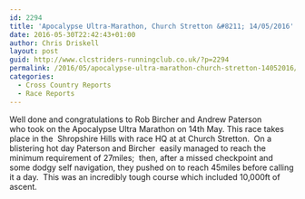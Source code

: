 ```yaml
---
id: 2294
title: 'Apocalypse Ultra-Marathon, Church Stretton &#8211; 14/05/2016'
date: 2016-05-30T22:42:43+01:00
author: Chris Driskell
layout: post
guid: http://www.clcstriders-runningclub.co.uk/?p=2294
permalink: /2016/05/apocalypse-ultra-marathon-church-stretton-14052016/
categories:
  - Cross Country Reports
  - Race Reports
---
```

Well done and congratulations to Rob Bircher and Andrew Paterson who took on the Apocalypse Ultra Marathon on 14th May. This race takes place in the  Shropshire Hills with race HQ at at Church Stretton.  On a blistering hot day Paterson and Bircher  easily managed to reach the minimum requirement of 27miles;  then, after a missed checkpoint and some dodgy self navigation, they pushed on to reach 45miles before calling it a day.  This was an incredibly tough course which included 10,000ft of ascent.